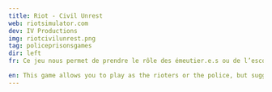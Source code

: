 ```yaml
---
title: Riot - Civil Unrest
web: riotsimulator.com
dev: IV Productions
img: riotcivilunrest.png
tag: policeprisonsgames
dir: left
fr: Ce jeu nous permet de prendre le rôle des émeutier.e.s ou de l’escouade anti-émeute, mais suggère, au travers de ses règles, que certaines tactiques ou stratégies sont plus désirables que d’autres. <br> > _"Alors que la crise sociale s’approfondit et que l’inégalité déchire la société, le mécontentement des masses se manifeste en troubles publics et en désordre civil."_

en: This game allows you to play as the rioters or the police, but suggests, through its rules, that particular tactics or strategies are more desirable than others.<br> > _"As civil crisis deepens and inequality tears the very fabric of society the discontentment of the masses manifests itself in violent public disturbances and civil disorder."_
---
```

